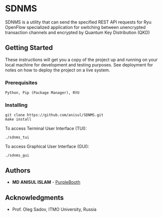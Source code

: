 # SDNMS
SDNMS is a utility that can send the specified REST API requests for Ryu OpenFlow specialized application for switching between unencrypted transaction channels and encrypted by Quantum Key Distribution (QKD)



## Getting Started

These instructions will get you a copy of the project up and running on your local machine for development and testing purposes. See deployment for notes on how to deploy the project on a live system.

### Prerequisites

```
Python, Pip (Package Manager), RYU 
```

### Installing


```
git clone https://github.com/anisul/SDNMS.git
make install
```

To access Terminal User Interface (TUI):

```
./sdnms_tui
```

To access Graphical User Interface (GUI):

```
./sdnms_gui
```

## Authors

* **MD ANISUL ISLAM** - [PurpleBooth](https://github.com/anisul)


## Acknowledgments

* Prof. Oleg Sadov, ITMO University, Russia

